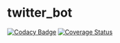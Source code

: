# twitter_bot
[![Codacy Badge](https://api.codacy.com/project/badge/Grade/b039129f235a4f5187799f237a79e1b7)](https://www.codacy.com/app/antoniopereira350/twitter_bot?utm_source=github.com&amp;utm_medium=referral&amp;utm_content=Redeagle48/twitter_bot&amp;utm_campaign=badger)
[![Coverage Status](https://coveralls.io/repos/github/Redeagle48/twitter_bot/badge.svg?branch=master)](https://coveralls.io/github/Redeagle48/twitter_bot?branch=master)
